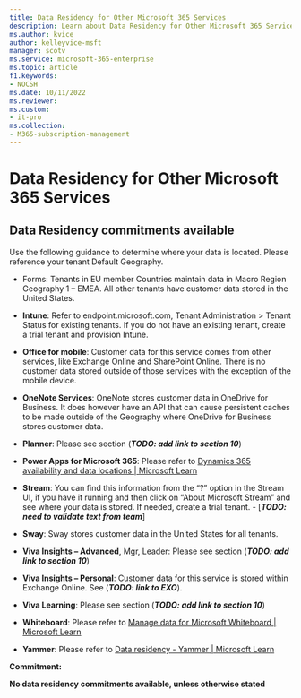 ```yaml
---
title: Data Residency for Other Microsoft 365 Services
description: Learn about Data Residency for Other Microsoft 365 Services
ms.author: kvice
author: kelleyvice-msft
manager: scotv
ms.service: microsoft-365-enterprise
ms.topic: article
f1.keywords:
- NOCSH
ms.date: 10/11/2022
ms.reviewer: 
ms.custom:
- it-pro
ms.collection:
- M365-subscription-management
---
```


# Data Residency for Other Microsoft 365 Services

## Data Residency commitments available

Use the following guidance to determine where your data is located. Please reference your tenant Default Geography. 

-	Forms: Tenants in EU member Countries maintain data in Macro Region Geography 1 – EMEA.  All other tenants have customer data stored in the United States.
  
-	**Intune**:  Refer to endpoint.microsoft.com, Tenant Administration > Tenant Status for existing tenants.  If you do not have an existing tenant, create a trial tenant and provision Intune.

-	**Office for mobile**:  Customer data for this service comes from other services, like Exchange Online and SharePoint Online.  There is no customer data stored outside of those services with the exception of the mobile device.
 
- **OneNote Services**:  OneNote stores customer data in OneDrive for Business.  It does however have an API that can cause persistent caches to be made outside of the Geography where OneDrive for Business stores customer data.
  
-	**Planner**:  Please see section (***TODO: add link to section 10***)

-	**Power Apps for Microsoft 365**: Please refer to [Dynamics 365 availability and data locations | Microsoft Learn](/dynamics365/get-started/availability)

-	**Stream**:  You can find this information from the “?” option in the Stream UI, if you have it running and then click on “About Microsoft Stream” and see where your data is stored. If needed, create a trial tenant.   -	[***TODO: need to validate text from team***]
	
-	**Sway**:  Sway stores customer data in the United States for all tenants.
  
-	**Viva Insights – Advanced**, Mgr, Leader:  Please see section (***TODO: add link to section 10***)
  
- **Viva Insights – Personal**:  Customer data for this service is stored within Exchange Online.  See (***TODO: link to EXO***).

-	**Viva Learning**:  Please see section (***TODO: add link to section 10***)

-	**Whiteboard**:   Please refer to [Manage data for Microsoft Whiteboard | Microsoft Learn](/whiteboard/manage-data-organizations)

-	**Yammer**:  Please refer to [Data residency - Yammer | Microsoft Learn](/yammer/manage-security-and-compliance/data-residency)


**Commitment:**

**No data residency commitments available, unless otherwise stated**
